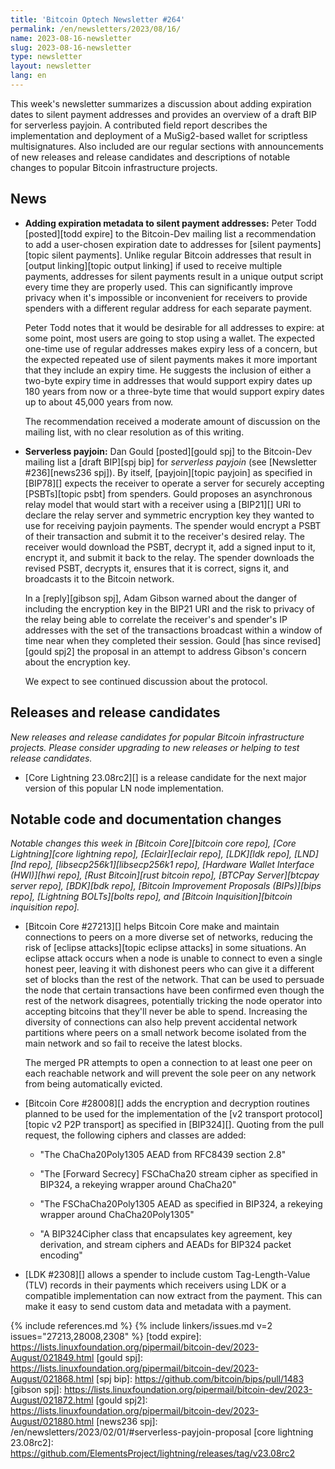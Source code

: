 ```yaml
---
title: 'Bitcoin Optech Newsletter #264'
permalink: /en/newsletters/2023/08/16/
name: 2023-08-16-newsletter
slug: 2023-08-16-newsletter
type: newsletter
layout: newsletter
lang: en
---
```

This week's newsletter summarizes a discussion about adding expiration
dates to silent payment addresses and provides an overview of a draft BIP
for serverless payjoin.  A contributed field report describes the
implementation and deployment of a MuSig2-based wallet for scriptless
multisignatures.  Also included are our regular sections with
announcements of new releases and release candidates and descriptions of
notable changes to popular Bitcoin infrastructure projects.

<!-- FIXME:delete this line if MuSig2 article is included in the newsletter, otherwise revise lede -->

## News

- **Adding expiration metadata to silent payment addresses:** Peter Todd
  [posted][todd expire] to the Bitcoin-Dev mailing list a recommendation
  to add a user-chosen expiration date to addresses for [silent
  payments][topic silent payments].  Unlike regular Bitcoin addresses
  that result in [output linking][topic output linking] if used to
  receive multiple payments, addresses for silent payments result in a
  unique output script every time they are properly used.  This can
  significantly improve privacy when it's impossible or inconvenient for
  receivers to provide spenders with a different regular address for
  each separate payment.

    Peter Todd notes that it would be desirable for all addresses to
    expire: at some point, most users are going to stop using a wallet.
    The expected one-time use of regular addresses makes expiry less of
    a concern, but the expected repeated use of silent payments makes it
    more important that they include an expiry time.  He suggests the
    inclusion of either a two-byte expiry time in addresses that would
    support expiry dates up 180 years from now or a three-byte time that
    would support expiry dates up to about 45,000 years from now.

    The recommendation received a moderate amount of discussion on the
    mailing list, with no clear resolution as of this writing.

- **Serverless payjoin:** Dan Gould [posted][gould spj] to the
  Bitcoin-Dev mailing list a [draft BIP][spj bip] for _serverless
  payjoin_ (see [Newsletter #236][news236 spj]).  By itself, [payjoin][topic payjoin] as
  specified in [BIP78][] expects the receiver to operate a server for
  securely accepting [PSBTs][topic psbt] from spenders.  Gould proposes an asynchronous
  relay model that would start with a receiver using a [BIP21][] URI to
  declare the relay server and symmetric encryption key they wanted to
  use for receiving payjoin payments.  The spender would encrypt a PSBT
  of their transaction and submit it to the receiver's desired relay.  The
  receiver would download the PSBT, decrypt it, add a signed input to
  it, encrypt it, and submit it back to the relay.  The spender
  downloads the revised PSBT, decrypts it, ensures that it is correct,
  signs it, and broadcasts it to the Bitcoin network.

    In a [reply][gibson spj], Adam Gibson warned about the danger of
    including the encryption key in the BIP21 URI and the risk to
    privacy of the relay being able to correlate the receiver's and
    spender's IP addresses with the set of the transactions broadcast
    within a window of time near when they completed their session.
    Gould [has since revised][gould spj2] the proposal in an attempt
    to address Gibson's concern about the encryption key.

    We expect to see continued discussion about the protocol.

## Releases and release candidates

*New releases and release candidates for popular Bitcoin infrastructure
projects.  Please consider upgrading to new releases or helping to test release candidates.*

- [Core Lightning 23.08rc2][] is a release candidate for the next major
  version of this popular LN node implementation.

## Notable code and documentation changes

*Notable changes this week in [Bitcoin Core][bitcoin core repo], [Core
Lightning][core lightning repo], [Eclair][eclair repo], [LDK][ldk repo],
[LND][lnd repo], [libsecp256k1][libsecp256k1 repo], [Hardware Wallet
Interface (HWI)][hwi repo], [Rust Bitcoin][rust bitcoin repo], [BTCPay
Server][btcpay server repo], [BDK][bdk repo], [Bitcoin Improvement
Proposals (BIPs)][bips repo], [Lightning BOLTs][bolts repo], and
[Bitcoin Inquisition][bitcoin inquisition repo].*

- [Bitcoin Core #27213][] helps Bitcoin Core make and maintain
  connections to peers on a more diverse set of networks, reducing the
  risk of [eclipse attacks][topic eclipse attacks] in some situations.
  An eclipse attack occurs when a node is unable to connect to even a
  single honest peer, leaving it with dishonest peers who can give it a
  different set of blocks than the rest of the network.  That can be
  used to persuade the node that certain transactions have been
  confirmed even though the rest of the network disagrees, potentially
  tricking the node operator into accepting bitcoins that they'll never
  be able to spend.  Increasing the diversity of connections can also help
  prevent accidental network partitions where peers on a small network
  become isolated from the main network and so fail to receive the
  latest blocks.

    The merged PR attempts to open a connection to at least one peer on
    each reachable network and will prevent the sole peer on any network
    from being automatically evicted.

- [Bitcoin Core #28008][] adds the encryption and decryption routines
  planned to be used for the implementation of the [v2 transport
  protocol][topic v2 P2P transport] as specified in [BIP324][].  Quoting
  from the pull request, the following ciphers and classes are added:

    - "The ChaCha20Poly1305 AEAD from RFC8439 section 2.8"

    - "The [Forward Secrecy] FSChaCha20 stream cipher as specified in
      BIP324, a rekeying wrapper around ChaCha20"

    - "The FSChaCha20Poly1305 AEAD as specified in BIP324, a rekeying
      wrapper around ChaCha20Poly1305"

    - "A BIP324Cipher class that encapsulates key agreement, key
      derivation, and stream ciphers and AEADs for BIP324 packet
      encoding"

- [LDK #2308][] allows a spender to include custom Tag-Length-Value
  (TLV) records in their payments which receivers using LDK or a
  compatible implementation can now extract from the payment.  This can
  make it easy to send custom data and metadata with a payment.

{% include references.md %}
{% include linkers/issues.md v=2 issues="27213,28008,2308" %}
[todd expire]: https://lists.linuxfoundation.org/pipermail/bitcoin-dev/2023-August/021849.html
[gould spj]: https://lists.linuxfoundation.org/pipermail/bitcoin-dev/2023-August/021868.html
[spj bip]: https://github.com/bitcoin/bips/pull/1483
[gibson spj]: https://lists.linuxfoundation.org/pipermail/bitcoin-dev/2023-August/021872.html
[gould spj2]: https://lists.linuxfoundation.org/pipermail/bitcoin-dev/2023-August/021880.html
[news236 spj]: /en/newsletters/2023/02/01/#serverless-payjoin-proposal
[core lightning 23.08rc2]: https://github.com/ElementsProject/lightning/releases/tag/v23.08rc2
